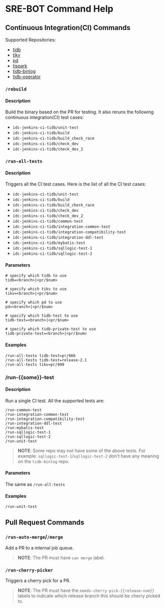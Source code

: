 # SRE-BOT Command Help

## Continuous Integration(CI) Commands

Supported Repositories:

* [tidb](https://github.com/pingcap/tidb)
* [tikv](https://github.com/tikv/tikv)
* [pd](https://github.com/pingcap/pd)
* [tispark](https://github.com/pingcap/tispark)
* [tidb-binlog](https://github.com/pingcap/tidb-binlog)
* [tidb-operator](https://github.com/pingcap/tidb-operator)

### `/rebuild`

#### Description

Build the binary based on the PR for testing. It also reruns the following
continuous integration(CI) test cases:

* `idc-jenkins-ci-tidb/unit-test`
* `idc-jenkins-ci-tidb/build`
* `idc-jenkins-ci-tidb/build_check_race`
* `idc-jenkins-ci-tidb/check_dev`
* `idc-jenkins-ci-tidb/check_dev_2`

### `/run-all-tests`

#### Description

Triggers all the CI test cases. Here is the list of all the CI test cases:

* `idc-jenkins-ci-tidb/unit-test`
* `idc-jenkins-ci-tidb/build`
* `idc-jenkins-ci-tidb/build_check_race`
* `idc-jenkins-ci-tidb/check_dev`
* `idc-jenkins-ci-tidb/check_dev_2`
* `idc-jenkins-ci-tidb/common-test`
* `idc-jenkins-ci-tidb/integration-common-test`
* `idc-jenkins-ci-tidb/integration-compatibility-test`
* `idc-jenkins-ci-tidb/integration-ddl-test`
* `idc-jenkins-ci-tidb/mybatis-test`
* `idc-jenkins-ci-tidb/sqllogic-test-1`
* `idc-jenkins-ci-tidb/sqllogic-test-2`

#### Parameters

```
# specify which tidb to use
tidb=<branch>|<pr/$num>

# specify which tikv to use
tikv=<branch>|<pr/$num>

# specify which pd to use
pd=<branch>|<pr/$num>

# specify which tidb-test to use
tidb-test=<branch>|<pr/$num>

# specify which tidb-private-test to use
tidb-private-test=<branch>|<pr/$num>
```

#### Examples

```
/run-all-tests tidb-test=pr/666
/run-all-tests tidb-test=release-2.1
/run-all-tests tikv=pr/999
```

### /run-{{some}}-test

#### Description

Run a single CI test. All the supported tests are:

```
/run-common-test
/run-integration-common-test
/run-integration-compatibility-test
/run-integration-ddl-test
/run-mybatis-test
/run-sqllogic-test-1
/run-sqllogic-test-2
/run-unit-test
```

> **NOTE**: Some repo may not have some of the above tests. For example:
> `sqllogic-test-1`/`sqllogic-test-2` don't have any meaning on the
> `tidb-binlog` repo.

#### Parameters

The same as `/run-all-tests`

#### Examples

```
/run-unit-test
```

## Pull Request Commands

### `/run-auto-merge`/`/merge`

Add a PR to a internal job queue.

> **NOTE**: The PR must have `can merge` label.

### `/run-cherry-picker`

Triggers a cherry pick for a PR.

> **NOTE**: The PR must have the `needs-cherry-pick-{{release-num}}` labels to
> indicate which release branch this should be cherry picked to.
